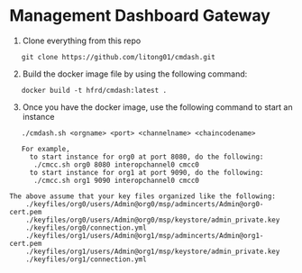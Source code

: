 # Management Dashboard Gateway

1. Clone everything from this repo

```
   git clone https://github.com/litong01/cmdash.git
```

2. Build the docker image file by using the following command:

```
   docker build -t hfrd/cmdash:latest .
```

3. Once you have the docker image, use the following command to start an instance

```
   ./cmdash.sh <orgname> <port> <channelname> <chaincodename>

   For example,
     to start instance for org0 at port 8080, do the following:
      ./cmcc.sh org0 8080 interopchannel0 cmcc0
     to start instance for org1 at port 9090, do the following:
      ./cmcc.sh org1 9090 interopchannel0 cmcc0

The above assume that your key files organized like the following:
    ./keyfiles/org0/users/Admin@org0/msp/admincerts/Admin@org0-cert.pem
    ./keyfiles/org0/users/Admin@org0/msp/keystore/admin_private.key
    ./keyfiles/org0/connection.yml
    ./keyfiles/org1/users/Admin@org1/msp/admincerts/Admin@org1-cert.pem
    ./keyfiles/org1/users/Admin@org1/msp/keystore/admin_private.key
    ./keyfiles/org1/connection.yml
```

